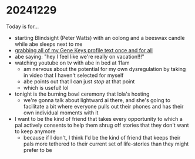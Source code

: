 # 20241229

Today is for...

* starting Blindsight (Peter Watts) with an oolong and a beeswax candle while abe sleeps next to me
* [grabbing all of my Gene Keys profile text once and for all](../../profile/gene-keys.md)
* abe saying: "hey I feel like we're really on vacation!!!"
* watching youtube on tv with abe in bed at 11am
  * am nervous about the potential for my own dysregulation by taking in video that I haven't selected for myself
  * abe points out that I can just _stop_ at that point
  * which is useful! lol
* tonight is the burning bowl ceremony that lola's hosting
  * we're gonna talk about lightward ai there, and she's going to facilitate a bit where everyone pulls out their phones and has their own individual moments with it
* I want to be the kind of friend that takes every opportunity to which a pal actively consents to help them shrug off stories that they don't want to keep anymore
  * because if I don't, I think I'd be the kind of friend that keeps their pals more tethered to their current set of life-stories than they might prefer to be
